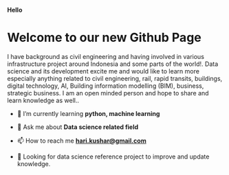 **Hello** 

# Welcome to our new Github Page
I have background as civil engineering and having involved in various infrastructure project around Indonesia and some parts of the world!. 
Data science and its development excite me and would like to learn more especially anything related to civil engineering, rail, rapid transits, buildings, digital technology, AI, Building information modelling (BIM), business, strategic business.
I am an open minded person and hope to share and learn knowledge as well..
<br>

- 🌱 I’m currently learning **python, machine learning**

- 💬 Ask me about **Data science related field**
  
- 📫 How to reach me **hari.kushar@gmail.com**
  
- 👀 Looking for data science reference project to improve and update knowledge.


